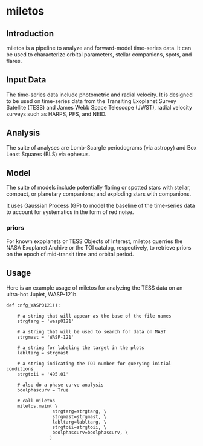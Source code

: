 # miletos

## Introduction
miletos is a pipeline to analyze and forward-model time-series data. It can be used to characterize orbital parameters, stellar companions, spots, and flares.


## Input Data
The time-series data include photometric and radial velocity. It is designed to be used on time-series data from the Transiting Exoplanet Survey Satellite (TESS) and James Webb Space Telescope (JWST), radial velocity surveys such as HARPS, PFS, and NEID.


## Analysis
The suite of analyses are Lomb-Scargle periodograms (via astropy) and Box Least Squares (BLS) via ephesus. 


## Model
The suite of models include potentially flaring or spotted stars with stellar, compact, or planetary companions; and exploding stars with companions.

It uses Gaussian Process (GP) to model the baseline of the time-series data to account for systematics in the form of red noise.


### priors
For known exoplanets or TESS Objects of Interest, miletos querries the NASA Exoplanet Archive or the TOI catalog, respectively, to retrieve priors on the epoch of mid-transit time and orbital period.



## Usage
Here is an example usage of miletos for analyzing the TESS data on an ultra-hot Jupiet, WASP-121b.

```
def cnfg_WASP0121():
    
    # a string that will appear as the base of the file names
    strgtarg = 'wasp0121'
    
    # a string that will be used to search for data on MAST 
    strgmast = 'WASP-121'
    
    # a string for labeling the target in the plots
    labltarg = strgmast
    
    # a string indicating the TOI number for querying initial conditions
    strgtoii = '495.01'
    
    # also do a phase curve analysis
    boolphascurv = True
    
    # call miletos
    miletos.main( \
                 strgtarg=strgtarg, \
                 strgmast=strgmast, \
                 labltarg=labltarg, \
                 strgtoii=strgtoii, \
                 boolphascurv=boolphascurv, \
                )
```
